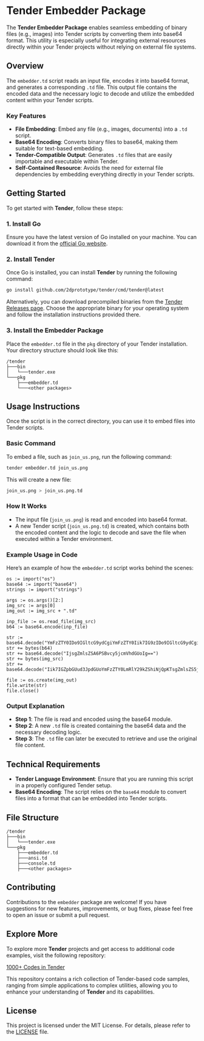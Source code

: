 # **Tender Embedder Package**

The **Tender Embedder Package** enables seamless embedding of binary files (e.g., images) into Tender scripts by converting them into base64 format. This utility is especially useful for integrating external resources directly within your Tender projects without relying on external file systems.

## **Overview**

The `embedder.td` script reads an input file, encodes it into base64 format, and generates a corresponding `.td` file. This output file contains the encoded data and the necessary logic to decode and utilize the embedded content within your Tender scripts.

### **Key Features**

- **File Embedding**: Embed any file (e.g., images, documents) into a `.td` script.
- **Base64 Encoding**: Converts binary files to base64, making them suitable for text-based embedding.
- **Tender-Compatible Output**: Generates `.td` files that are easily importable and executable within Tender.
- **Self-Contained Resource**: Avoids the need for external file dependencies by embedding everything directly in your Tender scripts.

## **Getting Started**

To get started with **Tender**, follow these steps:

### **1. Install Go**

Ensure you have the latest version of Go installed on your machine. You can download it from the [official Go website](https://golang.org/).

### **2. Install Tender**

Once Go is installed, you can install **Tender** by running the following command:

```bash
go install github.com/2dprototype/tender/cmd/tender@latest
```

Alternatively, you can download precompiled binaries from the [Tender Releases page](https://github.com/2dprototype/tender/releases). Choose the appropriate binary for your operating system and follow the installation instructions provided there.

### **3. Install the Embedder Package**

Place the `embedder.td` file in the `pkg` directory of your Tender installation. Your directory structure should look like this:

```plaintext
/tender
├───bin
│   └───tender.exe
└───pkg
    ├───embedder.td
    └───<other packages>
```

## **Usage Instructions**

Once the script is in the correct directory, you can use it to embed files into Tender scripts.

### **Basic Command**

To embed a file, such as `join_us.png`, run the following command:

```bash
tender embedder.td join_us.png
```

This will create a new file:

```bash
join_us.png > join_us.png.td
```

### **How It Works**

- The input file (`join_us.png`) is read and encoded into base64 format.
- A new Tender script (`join_us.png.td`) is created, which contains both the encoded content and the logic to decode and save the file when executed within a Tender environment.

### **Example Usage in Code**

Here’s an example of how the `embedder.td` script works behind the scenes:

```tender
os := import("os")
base64 := import("base64")
strings := import("strings")

args := os.args()[2:]
img_src := args[0]
img_out := img_src + ".td"

inp_file := os.read_file(img_src)
b64 := base64.encode(inp_file)

str := base64.decode("YmFzZTY0IDo9IGltcG9ydCgiYmFzZTY0Iik7IG9zIDo9IGltcG9ydCgib3MiKTsgZXhwb3J0IHsgc2F2ZSA6IGZuKCkgeyBiNjQgOj0gIg==")
str += bytes(b64)
str += base64.decode("IjsgZmlsZSA6PSBvcy5jcmVhdGUoIg==")
str += bytes(img_src)
str += base64.decode("Iik7IGZpbGUud3JpdGUoYmFzZTY0LmRlY29kZShiNjQpKTsgZmlsZS5jbG9zZSgpIH0gfQ==")

file := os.create(img_out)
file.write(str)
file.close()
```

### **Output Explanation**

- **Step 1**: The file is read and encoded using the base64 module.
- **Step 2**: A new `.td` file is created containing the base64 data and the necessary decoding logic.
- **Step 3**: The `.td` file can later be executed to retrieve and use the original file content.

## **Technical Requirements**

- **Tender Language Environment**: Ensure that you are running this script in a properly configured Tender setup.
- **Base64 Encoding**: The script relies on the `base64` module to convert files into a format that can be embedded into Tender scripts.

## **File Structure**

```plaintext
/tender
├───bin
│   └───tender.exe
└───pkg
    ├───embedder.td
    ├───ansi.td
    ├───console.td
    ├───<other packages>
```


## Contributing

Contributions to the `embedder` package are welcome! If you have suggestions for new features, improvements, or bug fixes, please feel free to open an issue or submit a pull request.

## **Explore More**

To explore more **Tender** projects and get access to additional code examples, visit the following repository:

[1000+ Codes in Tender](https://github.com/IHEfty/1000-Codes-in-Tender/)

This repository contains a rich collection of Tender-based code samples, ranging from simple applications to complex utilities, allowing you to enhance your understanding of **Tender** and its capabilities.

## License

This project is licensed under the MIT License. For details, please refer to the [LICENSE](LICENSE) file.

